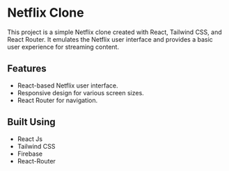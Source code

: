 # Netflix Clone

This project is a simple Netflix clone created with React, Tailwind CSS, and React Router. It emulates the Netflix user interface and provides a basic user experience for streaming content.

## Features
- React-based Netflix user interface.
- Responsive design for various screen sizes.
- React Router for  navigation.

## Built Using
- React Js
- Tailwind CSS
- Firebase
- React-Router